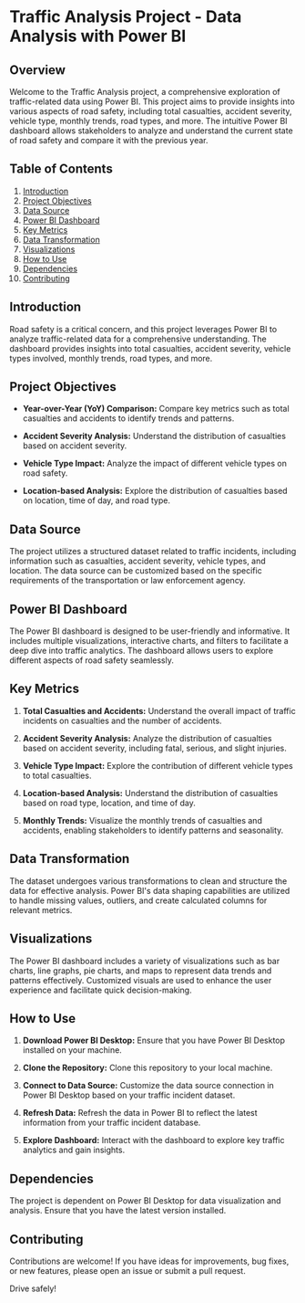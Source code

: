 # Traffic Analysis Project - Data Analysis with Power BI

## Overview

Welcome to the Traffic Analysis project, a comprehensive exploration of traffic-related data using Power BI. This project aims to provide insights into various aspects of road safety, including total casualties, accident severity, vehicle type, monthly trends, road types, and more. The intuitive Power BI dashboard allows stakeholders to analyze and understand the current state of road safety and compare it with the previous year.

## Table of Contents

1. [Introduction](#introduction)
2. [Project Objectives](#project-objectives)
3. [Data Source](#data-source)
4. [Power BI Dashboard](#power-bi-dashboard)
5. [Key Metrics](#key-metrics)
6. [Data Transformation](#data-transformation)
7. [Visualizations](#visualizations)
8. [How to Use](#how-to-use)
9. [Dependencies](#dependencies)
10. [Contributing](#contributing)

## Introduction

Road safety is a critical concern, and this project leverages Power BI to analyze traffic-related data for a comprehensive understanding. The dashboard provides insights into total casualties, accident severity, vehicle types involved, monthly trends, road types, and more.

## Project Objectives

- **Year-over-Year (YoY) Comparison:** Compare key metrics such as total casualties and accidents to identify trends and patterns.

- **Accident Severity Analysis:** Understand the distribution of casualties based on accident severity.

- **Vehicle Type Impact:** Analyze the impact of different vehicle types on road safety.

- **Location-based Analysis:** Explore the distribution of casualties based on location, time of day, and road type.

## Data Source

The project utilizes a structured dataset related to traffic incidents, including information such as casualties, accident severity, vehicle types, and location. The data source can be customized based on the specific requirements of the transportation or law enforcement agency.

## Power BI Dashboard

The Power BI dashboard is designed to be user-friendly and informative. It includes multiple visualizations, interactive charts, and filters to facilitate a deep dive into traffic analytics. The dashboard allows users to explore different aspects of road safety seamlessly.

## Key Metrics

1. **Total Casualties and Accidents:** Understand the overall impact of traffic incidents on casualties and the number of accidents.

2. **Accident Severity Analysis:** Analyze the distribution of casualties based on accident severity, including fatal, serious, and slight injuries.

3. **Vehicle Type Impact:** Explore the contribution of different vehicle types to total casualties.

4. **Location-based Analysis:** Understand the distribution of casualties based on road type, location, and time of day.

5. **Monthly Trends:** Visualize the monthly trends of casualties and accidents, enabling stakeholders to identify patterns and seasonality.

## Data Transformation

The dataset undergoes various transformations to clean and structure the data for effective analysis. Power BI's data shaping capabilities are utilized to handle missing values, outliers, and create calculated columns for relevant metrics.

## Visualizations

The Power BI dashboard includes a variety of visualizations such as bar charts, line graphs, pie charts, and maps to represent data trends and patterns effectively. Customized visuals are used to enhance the user experience and facilitate quick decision-making.

## How to Use

1. **Download Power BI Desktop:** Ensure that you have Power BI Desktop installed on your machine.

2. **Clone the Repository:** Clone this repository to your local machine.

3. **Connect to Data Source:** Customize the data source connection in Power BI Desktop based on your traffic incident dataset.

4. **Refresh Data:** Refresh the data in Power BI to reflect the latest information from your traffic incident database.

5. **Explore Dashboard:** Interact with the dashboard to explore key traffic analytics and gain insights.

## Dependencies

The project is dependent on Power BI Desktop for data visualization and analysis. Ensure that you have the latest version installed.

## Contributing

Contributions are welcome! If you have ideas for improvements, bug fixes, or new features, please open an issue or submit a pull request.

Drive safely!
